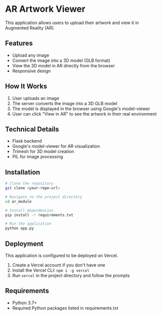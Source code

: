 # AR Artwork Viewer

This application allows users to upload their artwork and view it in Augmented Reality (AR).

## Features

- Upload any image
- Convert the image into a 3D model (GLB format)
- View the 3D model in AR directly from the browser
- Responsive design

## How It Works

1. User uploads an image
2. The server converts the image into a 3D GLB model
3. The model is displayed in the browser using Google's model-viewer
4. User can click "View in AR" to see the artwork in their real environment

## Technical Details

- Flask backend
- Google's model-viewer for AR visualization
- Trimesh for 3D model creation
- PIL for image processing

## Installation

```bash
# Clone the repository
git clone <your-repo-url>

# Navigate to the project directory
cd ar_module

# Install dependencies
pip install -r requirements.txt

# Run the application
python app.py
```

## Deployment

This application is configured to be deployed on Vercel.

1. Create a Vercel account if you don't have one
2. Install the Vercel CLI: `npm i -g vercel`
3. Run `vercel` in the project directory and follow the prompts

## Requirements

- Python 3.7+
- Required Python packages listed in requirements.txt
